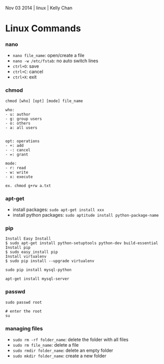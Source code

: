 Nov 03 2014 | linux | Kelly Chan
# Linux Commands

### nano

- `nano file_name`: open/create a file
- `nano -w /etc/fstab`: no auto switch lines
- `ctrl+O`: save
- `ctrl+C`: cancel
- `ctrl+X`: exit

### chmod

    chmod [who] [opt] [mode] file_name
    
    who:
    - u: author
    - g: group users
    - o: others
    - a: all users
    
    
    opt: operations
    - +: add
    - -: cancel
    - =: grant
    
    mode:
    - r: read
    - w: write
    - x: execute
    
    ex. chmod g+rw a.txt


### apt-get

- install packages: `sudo apt-get install xxx`
- install python packages: `sudo aptitude install python-package-name`


### pip

    Install Easy Install
    $ sudo apt-get install python-setuptools python-dev build-essential 
    Install pip
    $ sudo easy_install pip 
    Install virtualenv
    $ sudo pip install --upgrade virtualenv 
    
    sudo pip install mysql-python
    
    apt-get install mysql-server
    
    
### passwd

    sudo passwd root
    
    # enter the root
    su
    
    
### managing files

- `sudo rm -rf folder_name`: delete the folder with all files
- `sudo rm file_name`: delete a file
- `sudo rmdir folder_name`: delete an empty folder
- `sudo mkdir folder_name`: create a new folder
